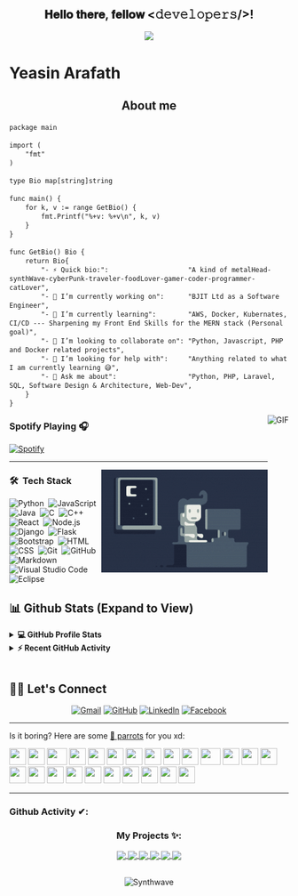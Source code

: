 <div align="center">
<h2> 𝐇𝐞𝐥𝐥𝐨 𝐭𝐡𝐞𝐫𝐞, 𝐟𝐞𝐥𝐥𝐨𝐰 <𝚍𝚎𝚟𝚎𝚕𝚘𝚙𝚎𝚛𝚜/>!</h2>
</div>

<div align="center">
  
![](https://camo.githubusercontent.com/992babdffd8c74a1502de375fbdf7e4d54773242/68747470733a2f2f6d656469612e67697068792e636f6d2f6d656469612f53576f536b4e36447854737a71494b4571762f67697068792e676966)
 
</div>

# Yeasin Arafath

<h2 align="center">About me</h2>

```golang
package main

import (
	"fmt"
)

type Bio map[string]string

func main() {
	for k, v := range GetBio() {
		fmt.Printf("%+v: %+v\n", k, v)
	}
}

func GetBio() Bio {
	return Bio{
		"- ⚡ Quick bio:":                    "A kind of metalHead-synthWave-cyberPunk-traveler-foodLover-gamer-coder-programmer-catLover",
		"- 🔭 I’m currently working on":      "BJIT Ltd as a Software Engineer",
		"- 🌱 I’m currently learning":        "AWS, Docker, Kubernates, CI/CD --- Sharpening my Front End Skills for the MERN stack (Personal goal)",
		"- 👯 I’m looking to collaborate on": "Python, Javascript, PHP and Docker related projects",
		"- 🤔 I’m looking for help with":     "Anything related to what I am currently learning 😅",
		"- 💬 Ask me about":                  "Python, PHP, Laravel, SQL, Software Design & Architecture, Web-Dev",
	}
}
```

<img align="right" alt="GIF" height="170px" src="https://media.giphy.com/media/J5B1Y8QZnzXXbLQIBu/giphy.gif" />

### Spotify Playing 🎧

[![Spotify](https://novatorem.bgstatic.vercel.app/api/spotify)](https://open.spotify.com/user/11153360645)

---

<img alt="Night Coding" src="https://raw.githubusercontent.com/AVS1508/AVS1508/master/assets/Night-Coding.gif" align="right"/>

### 🛠 &nbsp;Tech Stack

![Python](https://img.shields.io/badge/-Python-05122A?style=flat&logo=python)&nbsp;
![JavaScript](https://img.shields.io/badge/-JavaScript-05122A?style=flat&logo=javascript)&nbsp;
![Java](https://img.shields.io/badge/-Java-05122A?style=flat&logo=Java&logoColor=FFA518)&nbsp;
![C](https://img.shields.io/badge/-C-05122A?style=flat&logo=C&logoColor=A8B9CC)&nbsp;
![C++](https://img.shields.io/badge/-C++-05122A?style=flat&logo=C%2B%2B&logoColor=00599C)&nbsp;
![React](https://img.shields.io/badge/-React-05122A?style=flat&logo=react)&nbsp;
![Node.js](https://img.shields.io/badge/-Node.js-05122A?style=flat&logo=node.js)&nbsp;
![Django](https://img.shields.io/badge/-Django-05122A?style=flat&logo=django&logoColor=092E20)&nbsp;
![Flask](https://img.shields.io/badge/-Flask-05122A?style=flat&logo=flask)&nbsp;
![Bootstrap](https://img.shields.io/badge/-Bootstrap-05122A?style=flat&logo=bootstrap&logoColor=563D7C)&nbsp;
![HTML](https://img.shields.io/badge/-HTML-05122A?style=flat&logo=HTML5)&nbsp;
![CSS](https://img.shields.io/badge/-CSS-05122A?style=flat&logo=CSS3&logoColor=1572B6)&nbsp;
![Git](https://img.shields.io/badge/-Git-05122A?style=flat&logo=git)&nbsp;
![GitHub](https://img.shields.io/badge/-GitHub-05122A?style=flat&logo=github)&nbsp;
![Markdown](https://img.shields.io/badge/-Markdown-05122A?style=flat&logo=markdown)&nbsp;
![Visual Studio Code](https://img.shields.io/badge/-Visual%20Studio%20Code-05122A?style=flat&logo=visual-studio-code&logoColor=007ACC)&nbsp;
![Eclipse](https://img.shields.io/badge/-Eclipse-05122A?style=flat&logo=eclipse-ide&logoColor=2C2255)&nbsp;



## 📊 Github Stats (Expand to View) 


<details> 
  <summary><b>💻 GitHub Profile Stats</b></summary>
  <br/>
  <p align="center">
    <a href="https://github.com/anuraghazra/github-readme-stats"><img alt="Arafath's Github Stats" src="https://github-readme-stats.vercel.app/api?username=Arafath1019&show_icons=true&title_color=ffc857&icon_color=8ac926&text_color=daf7dc&bg_color=151515&hide=["stars"]" height="192px"/></a>
<br/>
  &nbsp;
	  <img src="https://github-readme-stats.vercel.app/api/top-langs/?username=Arafath1019&layout=compact&text_color=daf7dc&bg_color=151515" alt="Arafath" height="192px"/>
  <br/>
  <b>Note:</b> Top languages is only a metric of the languages my public code consists of and doesn't reflect experience or skill level.
  </p>
</details>


<details>
  <summary><b>⚡ Recent GitHub Activity</b></summary>
  <br/>
   <a href="https://github.com/Arafath1019"><img alt="Arafath1019 Activity Graph" src="https://activity-graph.herokuapp.com/graph?username=Arafath1019&custom_title=Candida%20Noronha's%20Contribution%20Graph&theme=react-dark" /></a>
  <br/>

</details>

<br/>

## 🙋‍♀️ Let's Connect
<p align="center">
	<a href="mailto:arafath.yeasin1019@gmail.com"><img src="https://img.icons8.com/bubbles/50/000000/gmail.png" alt="Gmail"/></a>
	<a href="https://github.com/Arafath1019"><img src="https://img.icons8.com/bubbles/50/000000/github.png" alt="GitHub"/></a>
	<a href="https://www.linkedin.com/in/yeasin-arafath-2a5293164/"><img src="https://img.icons8.com/bubbles/50/000000/linkedin.png" alt="LinkedIn"/></a>
	<a href="https://www.facebook.com/arafath.yeasin1019/"><img src="https://img.icons8.com/bubbles/50/000000/facebook-new.png" alt="Facebook"/></a>
	
</p>

<hr/>

Is it boring? Here are some [🦜 parrots](https://cultofthepartyparrot.com) for you xd:

<div>
    <img src="https://cultofthepartyparrot.com/parrots/hd/githubparrot.gif" width="30" height="30"/>
    <img src="https://cultofthepartyparrot.com/flags/hd/indiaparrot.gif" width="30" height="30"/>
    <img src="https://cultofthepartyparrot.com/parrots/asyncparrot.gif" width="36" height="30"/>
    <img src="https://cultofthepartyparrot.com/parrots/exceptionallyfastparrot.gif" width="30" height="30"/>
    <img src="https://cultofthepartyparrot.com/parrots/hd/60fpsparrot.gif" width="30" height="30"/>
    <img src="https://cultofthepartyparrot.com/parrots/hd/jumpingparrot.gif" width="30" height="30"/>
    <img src="https://cultofthepartyparrot.com/parrots/hd/opensourceparrot.gif" width="30" height="30"/>
    <img src="https://cultofthepartyparrot.com/parrots/hd/dealwithitnowparrot.gif" width="30" height="30"/>
    <img src="https://cultofthepartyparrot.com/parrots/hd/hypnoparrotlight.gif" width="30" height="30"/>
    <img src="https://cultofthepartyparrot.com/parrots/databaseparrot.gif" width="30" height="30"/>
    <img src="https://cultofthepartyparrot.com/parrots/fixparrot.gif" width="36" height="30"/>
    <img src="https://cultofthepartyparrot.com/parrots/hd/laptop_parrot.gif" width="30" height="30"/>
    <img src="https://cultofthepartyparrot.com/parrots/hd/spinningparrot.gif" width="30" height="30"/>
    <img src="https://cultofthepartyparrot.com/parrots/hd/levitationparrot.gif" width="30" height="30"/>
    <img src="https://cultofthepartyparrot.com/parrots/hd/meldparrot.gif" width="30" height="30"/>
    <img src="https://cultofthepartyparrot.com/parrots/slomoparrot.gif" width="30" height="30"/>
    <img src="https://cultofthepartyparrot.com/parrots/hd/moonwalkingparrot.gif" width="30" height="30"/>
    <img src="https://cultofthepartyparrot.com/parrots/hd/stableparrot.gif" width="30" height="30"/>
    <img src="https://cultofthepartyparrot.com/parrots/hd/scienceparrot.gif" width="30" height="30"/>
    <img src="https://cultofthepartyparrot.com/parrots/hd/pirateparrot.gif" width="30" height="30"/>
    <img src="https://cultofthepartyparrot.com/parrots/hd/footballparrot.gif" width="30" height="30"/>
    <img src="https://cultofthepartyparrot.com/parrots/hd/illuminatiparrot.gif" width="30" height="30"/>
    <img src="https://cultofthepartyparrot.com/parrots/hd/hypnoparrotdark.gif" width="30" height="30"/>
    <img src="https://cultofthepartyparrot.com/parrots/hd/mustacheparrot.gif" width="30" height="30"/>
</div>

<hr>

### Github Activity ✔:
<div align="center">

### My Projects ✨:
  
<a href="https://github.com/Arafath1019/Face-Detection-Web-App">
  <img align="center" src="https://github-readme-stats.vercel.app/api/pin/?username=Arafath1019&repo=Face-Detection-Web-App&theme=tokyonight" />
</a>

<a href="https://github.com/Arafath1019/Modern-React-with-Redux">
 <img align="center" src="https://github-readme-stats.vercel.app/api/pin/?username=Arafath1019&repo=Modern-React-with-Redux&theme=tokyonight" />
</a>

<a href="https://github.com/Arafath1019/DevConnector-MERN-Stack-Application">
  <img align="center" src="https://github-readme-stats.vercel.app/api/pin/?username=Arafath1019&repo=DevConnector-MERN-Stack-Application&theme=tokyonight" />
</a>

<a href="https://github.com/Arafath1019/Docker-Compose-with-multiple-local-containers-Node-app-redis-server-">
 <img align="center" src="https://github-readme-stats.vercel.app/api/pin/?username=Arafath1019&repo=Docker-Compose-with-multiple-local-containers-Node-app-redis-server-&theme=tokyonight" />
</a>

<a href="https://github.com/Arafath1019/Restaurant-Search-App-using-React-native">
 <img align="center" src="https://github-readme-stats.vercel.app/api/pin/?username=Arafath1019&repo=Restaurant-Search-App-using-React-native&theme=tokyonight" />
</a>

<a href="https://github.com/Arafath1019/Dog-Breed-Identification-Using-TF2.0-TF-Hub">
 <img align="center" src="https://github-readme-stats.vercel.app/api/pin/?username=Arafath1019&repo=Dog-Breed-Identification-Using-TF2.0-TF-Hub&theme=tokyonight" />
</a>
	
</div>
<br />


<p align="center"><img src="https://www.animatedimages.org/data/media/466/animated-thank-you-image-0058.gif" alt="Synthwave" height="150" width="150"></p>

